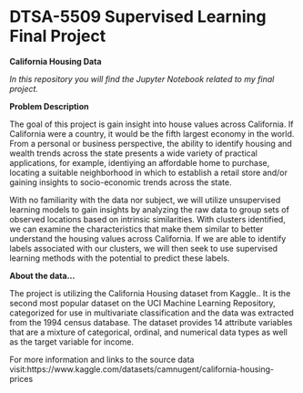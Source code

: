 # DTSA-5509 Supervised Learning Final Project

<p><b>California Housing Data</b></p>

<p><i>In this repository you will find the Jupyter Notebook related to my final project.</i></p>

<p><b>Problem Description</b></p>
<p>The goal of this project is gain insight into house values across California. If California were a country, it would be the fifth largest economy in the world. From a personal or business perspective, the ability to identify housing and wealth trends across the state presents a wide variety of practical applications, for example, identiying an affordable home to purchase, locating a suitable neighborhood in which to establish a retail store and/or gaining insights to socio-economic trends across the state.</p>

<p>With no familiarity with the data nor subject, we will utilize unsupervised learning models to gain insights by analyzing the raw data to group sets of observed locations based on intrinsic similarities. With clusters identified, we can examine the characteristics that make them similar to better understand the housing values across California. If we are able to identify labels associated with our clusters, we will then seek to use supervised learning methods with the potential to predict these labels.</p>

<p><b>About the data...</b></p>
<p>The project is utilizing the California Housing dataset from Kaggle..  It is the second most popular dataset on the UCI Machine Learning Repository,
categorized for use in multivariate classification and the data was extracted from the 1994 census database. The dataset provides 14 attribute variables that
are a mixture of categorical, ordinal, and numerical data types as well as the target variable for income.</p>

<p>For more information and links to the source data visit:https://www.kaggle.com/datasets/camnugent/california-housing-prices </p>
